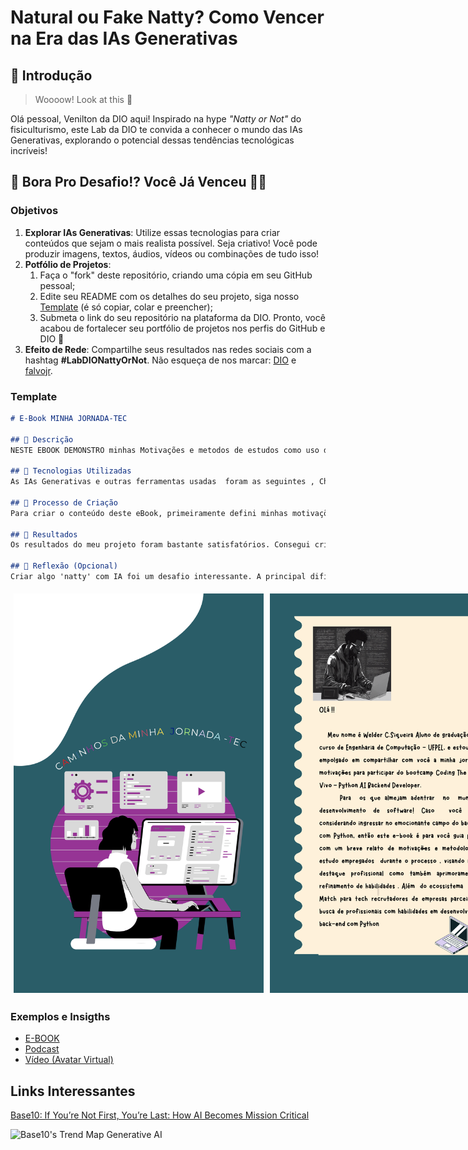 # Natural ou Fake Natty? Como Vencer na Era das IAs Generativas

## 🚀 Introdução

> Woooow! Look at this 👀

Olá pessoal, Venilton da DIO aqui! Inspirado na hype _"Natty or Not"_ do fisiculturismo, este Lab da DIO te convida a conhecer o mundo das IAs Generativas, explorando o potencial dessas tendências tecnológicas incríveis!

## 🎯 Bora Pro Desafio!? Você Já Venceu 💪🤓

### Objetivos

1. **Explorar IAs Generativas**: Utilize essas tecnologias para criar conteúdos que sejam o mais realista possível. Seja criativo! Você pode produzir imagens, textos, áudios, vídeos ou combinações de tudo isso!
1. **Potfólio de Projetos**:
    1. Faça o "fork" deste repositório, criando uma cópia em seu GitHub pessoal;
    2. Edite seu README com os detalhes do seu projeto, siga nosso [Template](#template) (é só copiar, colar e preencher);
    3. Submeta o link do seu repositório na plataforma da DIO. Pronto, você acabou de fortalecer seu portfólio de projetos nos perfis do GitHub e DIO 🚀
1. **Efeito de Rede**: Compartilhe seus resultados nas redes sociais com a hashtag **#LabDIONattyOrNot**. Não esqueça de nos marcar: [DIO](https://www.linkedin.com/school/dio-makethechange) e [falvojr](https://www.linkedin.com/in/falvojr).

### Template

```markdown
# E-Book MINHA JORNADA-TEC 

## 📒 Descrição
NESTE EBOOK DEMONSTRO minhas Motivações e metodos de estudos como uso de mapas mentais ,estudos e  o processo de aprendizagem  utlizado para Python e banco de dados 

## 🤖 Tecnologias Utilizadas
As IAs Generativas e outras ferramentas usadas  foram as seguintes , Chat GPT,Bing , DreamStudio, Canvas .

## 🧐 Processo de Criação
Para criar o conteúdo deste eBook, primeiramente defini minhas motivações e objetivos para entrar no bootcamp Coding The Future Vivo - Python AI Backend Developer. Em seguida, organizei minhas ideias usando mapas mentais para estruturar os tópicos principais que gostaria de abordar. Utilizei ferramentas como Chat GPT para gerar e refinar o texto, Bing para pesquisa adicional, DreamStudio para criação de gráficos e ilustrações, e Canvas para montagem e design final do eBook. O processo envolveu a escrita inicial, revisão e aprimoramento contínuo, bem como a integração de feedback de mentores e colegas.

## 🚀 Resultados
Os resultados do meu projeto foram bastante satisfatórios. Consegui criar um eBook organizado e informativo que reflete minhas experiências e aprendizados ao longo do bootcamp. O uso de tecnologias avançadas facilitou a criação de um conteúdo de alta qualidade, permitindo uma apresentação clara e profissional das informações. Além disso, o processo me ajudou a consolidar meu conhecimento em Python e bancos de dados, bem como a aprimorar minhas habilidades em design e organização de conteúdo.

## 💭 Reflexão (Opcional)
Criar algo 'natty' com IA foi um desafio interessante. A principal dificuldade foi manter a originalidade e a pessoalidade enquanto utilizava ferramentas de IA para gerar e melhorar o conteúdo. No entanto, esse processo também mostrou o potencial das tecnologias de IA para facilitar a criação de materiais complexos e de alta qualidade. A experiência me ensinou a equilibrar a automação com a criatividade humana, resultando em um produto final que é tanto eficiente quanto autêntico.

```
<html lang="en">
<head>
    <meta charset="UTF-8">
    <meta name="viewport" content="width=device-width, initial-scale=1.0">
    
</head>
<body>
    <div style="display: flex; justify-content: space-around; align-items: center;">
        <img src="1.png" alt="Image 1" style="width: 400px; height: auto; margin: 5px;">
        <img src="2.png" alt="Image 2" style="width: 400px; height: auto; margin: 5px;">
        <img src="3.png" alt="Image 3" style="width: 400px; height: auto; margin: 5px;">
        <img src="4.png" alt="Image 4" style="width: 400px; height: auto; margin: 5px;">
        <img src="5.png" alt="Image 5" style="width: 400px; height: auto; margin: 5px;">
    </div>
</body>
</html>

### Exemplos e Insigths

- [E-BOOK](/exemplos/E-BOOK.md)
- [Podcast](/exemplos/PODCAST.md)
- [Vídeo (Avatar Virtual)](/exemplos/VIDEO.md)

## Links Interessantes

[Base10: If You’re Not First, You’re Last: How AI Becomes Mission Critical](https://base10.vc/post/generative-ai-mission-critical/)

![Base10's Trend Map Generative AI](https://github.com/digitalinnovationone/lab-natty-or-not/assets/730492/f4df26e8-f8f7-4419-8252-c69d73ea930c)
